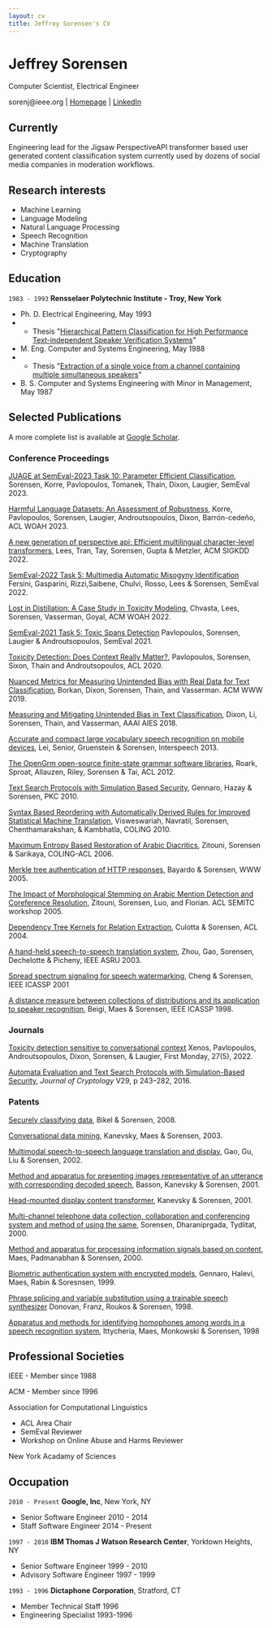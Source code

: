 ```yaml
---
layout: cv
title: Jeffrey Sorensen's CV
---
```

# Jeffrey Sorensen
Computer Scientist, Electrical Engineer

<div id="webaddress">
<a mailto="sorenj@ieee.org">sorenj@ieee.org</a>
| <a href="http://www.jeffreysorensen.com">Homepage</a>
| <a href="https://www.linkedin.com/in/jeffrey-sorensen-8a2b15191/">LinkedIn</a>
</div>

## Currently

Engineering lead for the Jigsaw PerspectiveAPI transformer based user generated content classification system
currently used by dozens of social media companies in moderation workflows.

## Research interests

- Machine Learning
- Language Modeling
- Natural Language Processing
- Speech Recognition
- Machine Translation
- Cryptography

## Education

`1983 - 1993`
__Rensselaer Polytechnic Institute - Troy, New York__
 - Ph. D. Electrical Engineering, May 1993
 - - Thesis "[Hierarchical Pattern Classification for High Performance Text-independent Speaker Verification Systems](https://search.worldcat.org/title/1150132953)"
 - M. Eng. Computer and Systems Engineering, May 1988
 - - Thesis "[Extraction of a single voice from a channel containing multiple simultaneous speakers](https://eds.p.ebscohost.com/eds/detail/detail?vid=6&sid=7a80aebd-de47-4159-88ef-21a16e430c1c%40redis&bdata=JnNpdGU9ZWRzLWxpdmUmc2NvcGU9c2l0ZQ%3d%3d#AN=rpi.1150124860&db=cat08351a)" 
 - B. S. Computer and Systems Engineering with Minor in Management, May 1987


## Selected Publications

A more complete list is available at [Google Scholar](https://scholar.google.com/citations?view_op=list_works&hl=en&hl=en&user=PZAbwr4AAAAJ).

### Conference Proceedings

[JUAGE at SemEval-2023 Task 10: Parameter Efficient Classification](https://aclanthology.org/2023.semeval-1.166), Sorensen, Korre, Pavlopoulos, Tomanek,  Thain, Dixon, Laugier, SemEval 2023.

[Harmful Language Datasets: An Assessment of Robustness](https://aclanthology.org/2023.woah-1.24), Korre, Pavlopoulos, Sorensen, Laugier, Androutsopoulos, Dixon, Barrón-cedeño, ACL WOAH 2023.

[A new generation of perspective api: Efficient multilingual character-level transformers](https://dl.acm.org/doi/abs/10.1145/3534678.3539147), Lees, Tran, Tay, Sorensen, Gupta & Metzler, ACM SIGKDD 2022.

[SemEval-2022 Task 5: Multimedia Automatic Misogyny Identification](https://aclanthology.org/2022.semeval-1.74) Fersini, Gasparini, Rizzi,Saibene, Chulvi, Rosso, Lees & Sorensen, SemEval 2022.

[Lost in Distillation: A Case Study in Toxicity Modeling](https://aclanthology.org/2022.woah-1.9),  Chvasta,  Lees,  Sorensen,  Vasserman, Goyal, ACM WOAH 2022.

[SemEval-2021 Task 5: Toxic Spans Detection](https://aclanthology.org/2021.semeval-1.6) Pavlopoulos, Sorensen, Laugier & Androutsopoulos, SemEval 2021.

[Toxicity Detection: Does Context Really Matter?](https://aclanthology.org/2020.acl-main.396/), Pavlopoulos, Sorensen, Sixon, Thain and Androutsopoulos, ACL 2020.

[Nuanced Metrics for Measuring Unintended Bias with Real Data for Text Classification](https://doi.org/10.1145/3308560.3317593), Borkan, Dixon, Sorensen, Thain, and Vasserman. ACM WWW 2019. 

[Measuring and Mitigating Unintended Bias in Text Classification](https://doi.org/10.1145/3278721.3278729), Dixon, Li, Sorensen, Thain, and Vasserman, AAAI AIES 2018. 

[Accurate and compact large vocabulary speech recognition on mobile devices](https://www.audentia-gestion.fr/Google/41176.pdf), 
Lei, Senior, Gruenstein & Sorensen, Interspeech 2013.

[The OpenGrm open-source finite-state grammar software libraries](https://aclanthology.org/P12-3011/), Roark, Sproat, Allauzen, Riley, Sorensen & Tai, ACL 2012.

[Text Search Protocols with Simulation Based Security](https://link.springer.com/chapter/10.1007/978-3-642-13013-7_20), Gennaro, Hazay & Sorensen, PKC 2010.

[Syntax Based Reordering with Automatically Derived Rules for Improved Statistical Machine Translation](https://aclanthology.org/C10-1126/), 
 Visweswariah, Navratil, Sorensen, Chenthamarakshan, & Kambhatla, COLING 2010.

[Maximum Entropy Based Restoration of Arabic Diacritics](https://aclanthology.org/P06-1073), Zitouni, Sorensen & Sarikaya, COLING-ACL 2006.

[Merkle tree authentication of HTTP responses](https://doi.org/10.1145/1062745.1062929), Bayardo & Sorensen, WWW 2005.

[The Impact of Morphological Stemming on Arabic Mention Detection and Coreference Resolution](https://aclanthology.org/W05-0709/), Zitouni, Sorensen,  Luo, and Florian. ACL SEMITC workshop 2005.

[Dependency Tree Kernels for Relation Extraction](https://aclanthology.org/P04-1054), Culotta & Sorensen, ACL 2004.

[A hand-held speech-to-speech translation system](https://ieeexplore.ieee.org/abstract/document/1318519), Zhou, Gao, Sorensen, Dechelotte & Picheny, IEEE ASRU 2003.

[Spread spectrum signaling for speech watermarking](https://ieeexplore.ieee.org/abstract/document/941175), Cheng & Sorensen, IEEE ICASSP 2001

[A distance measure between collections of distributions and its application to speaker recognition](https://ieeexplore.ieee.org/abstract/document/675374), Beigi, Maes & Sorensen, IEEE ICASSP 1998.


### Journals

[Toxicity detection sensitive to conversational context](https://doi.org/10.5210/fm.v27i5.12285) Xenos, Pavlopoulos, Androutsopoulos, Dixon, Sorensen, & Laugier, First Monday, 27(5), 2022. 

[Automata Evaluation and Text Search Protocols with Simulation-Based Security](https://doi.org/10.1007/s00145-014-9193-x), *Journal of Cryptology* V29, p 243–282, 2016.

### Patents

[Securely classifying data](https://patents.google.com/patent/US8903090B2/en), Bikel & Sorensen, 2008.

[Conversational data mining](https://patents.google.com/patent/US6665644B1/en), Kanevsky, Maes & Sorensen, 2003.

[Multimodal speech-to-speech language translation and display](https://patents.google.com/patent/US20040111272A1/en), Gao, Gu, Liu & Sorensen, 2002.

[Method and apparatus for presenting images representative of an utterance with corresponding decoded speech](https://patents.google.com/patent/US7076429B2/en), Basson, Kanevsky & Sorensen, 2001.

[Head-mounted display content transformer](https://patents.google.com/patent/US7092496B1/en), Kanevsky & Sorensen, 2001.

[Multi-channel telephone data collection, collaboration and conferencing system and method of using the same](https://patents.google.com/patent/US6810116B1/en), Sorensen, Dharaniprgada, Tydlitat, 2000.

[Method and apparatus for processing information signals based on content](https://patents.google.com/patent/US7092496B1/en), Maes, Padmanabhan & Sorensen, 2000.

[Biometric authentication system with encrypted models](https://patents.google.com/patent/US6317834B1/en), Gennaro, Halevi, Maes, Rabin & Soresnsen, 1999.

[Phrase splicing and variable substitution using a trainable speech synthesizer](https://patents.google.com/patent/US6266637B1/en) Donovan, Franz, Roukos & Sorensen, 1998.

[Apparatus and methods for identifying homophones among words in a speech recognition system](https://patents.google.com/patent/US6269335B1/en), Ittycheria, Maes, Monkowski & Sorensen, 1998

## Professional Societies

IEEE - Member since 1988

ACM - Member since 1996

Association for Computational Linguistics
- ACL Area Chair
- SemEval Reviewer
- Workshop on Online Abuse and Harms Reviewer

New York Acadamy of Sciences


## Occupation

`2010 - Present`
__Google, Inc__, New York, NY

- Senior Software Engineer 2010 - 2014
- Staff Software Engineer 2014 - Present

`1997 - 2010`
__IBM Thomas J Watson Research Center__, Yorktown Heights, NY

- Senior Software Engineer 1999 - 2010
- Advisory Software Engineer 1997 - 1999

`1993 - 1996`
__Dictaphone Corporation__, Stratford, CT

- Member Technical Staff 1996
- Engineering Specialist 1993-1996
